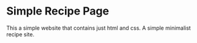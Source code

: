 # Simple Recipe Page

This a simple website that contains just html and css. A simple minimalist recipe site.
